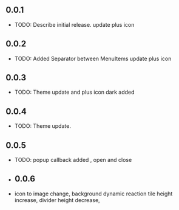 ## 0.0.1

* TODO: Describe initial release.
  update plus icon

## 0.0.2
* TODO: Added Separator between MenuItems
  update plus icon

## 0.0.3
* TODO: Theme update and plus icon dark added

## 0.0.4
* TODO: Theme update.

## 0.0.5
* TODO: popup callback added , open and close

* ## 0.0.6
* icon to image change,
  background dynamic
  reaction tile height increase,
  divider  height decrease,